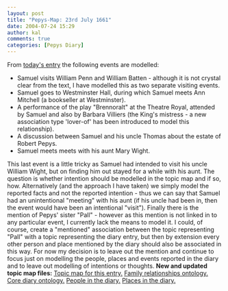 ```yaml
---
layout: post
title: "Pepys-Map: 23rd July 1661"
date: 2004-07-24 15:29
author: kal
comments: true
categories: [Pepys Diary]
---
```

From <a href="http://www.pepysdiary.com/archive/1661/07/23/index.php">today's entry</a> the following events are modelled:
<ul>
<li>Samuel visits William Penn and William Batten - although it is not crystal clear from the text, I have modelled this as two separate visiting events.</li>
<li>Samuel goes to Westminster Hall, during which Samuel meets Ann Mitchell (a bookseller at Westminster).</li>
<li>A performance of the play "Brennoralt" at the Theatre Royal, attended by Samuel and also by Barbara Villiers (the King's mistress - a new association type 'lover-of' has been introduced to model this relationship).</li>
<li>A discussion between Samuel and his uncle Thomas about the estate of Robert Pepys.</li>
<li>Samuel meets meets with his aunt Mary Wight.</li>
</ul>

<!--more-->
This last event is a little tricky as Samuel had intended to visit his uncle William Wight, but on finding him out stayed for a while with his aunt. The question is whether intention should be modelled in the topic map and if so, how. Alternatively (and the approach I have taken) we simply model the reported facts and not the reported intention - thus we can say that Samuel had an unintentional "meeting" with his aunt (if his uncle had been in, then the event would have been an intentional "visit").
Finally there is the mention of Pepys' sister "Pall" - however as this mention is not linked in to any particular event, I currently lack the means to model it. I could, of course, create a "mentioned" association between the topic representing "Pall" with a topic representing the diary entry, but then by extension every other person and place mentioned by the diary should also be associated in this way. For now my decision is to leave out the mention and continue to focus just on modelling the people, places and events reported in the diary and to leave out modelling of intentions or thoughts.
<b>New and updated topic map files:</b>
<a href="http://www.techquila.com/blog/archives/16610723.ltm">Topic map for this entry.</a>
<a href="http://www.techquila.com/blog/archives/family-relationships-ontology.ltm">Family relationships ontology.</a>
<a href="http://www.techquila.com/blog/archives/pepys-diary-ontology.ltm">Core diary ontology.</a>
<a href="http://www.techquila.com/blog/archives/pepys-diary-people.ltm">People in the diary.</a>
<a href="http://www.techquila.com/blog/archives/pepys-diary-places.ltm">Places in the diary.</a>

